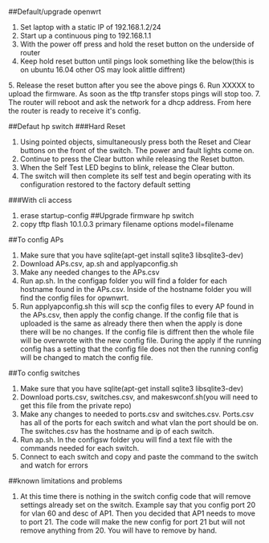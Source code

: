 ##Default/upgrade openwrt
1. Set laptop with a static IP of 192.168.1.2/24
2. Start up a continuous ping to 192.168.1.1
3. With the power off press and hold the reset button on the underside of router
4. Keep hold reset button until pings look something like the below(this is on ubuntu 16.04 other OS may look alittle diffrent)
<copy ping output here>
5. Release the reset button after you see the above pings
6. Run XXXXX to upload the firmware. As soon as the tftp transfer stops pings will stop too.
7. The router will reboot and ask the network for a dhcp address. From here the router is ready to receive it's config.

##Defaut hp switch
###Hard Reset
1. Using pointed objects, simultaneously press both the Reset and Clear buttons on the front of the switch. The power and fault lights come on.
2. Continue to press the Clear button while releasing the Reset button.
3. When the Self Test LED begins to blink, release the Clear button.
4. The switch will then complete its self test and begin operating with its configuration restored to the factory default setting

###With cli access
1. erase startup-config
##Upgrade firmware hp switch
1. copy tftp flash 10.1.0.3 <file name> primary
filename options
model=filename

##To config APs
1. Make sure that you have sqlite(apt-get install sqlite3 libsqlite3-dev)
2. Download  APs.csv,  ap.sh and applyapconfig.sh
3. Make any needed changes to the APs.csv
4. Run ap.sh. In the configap folder you will find a folder for each hostname found in the APs.csv. Inside of the hostname folder you will find the config files for opwnwrt. 
5. Run applyapconfig.sh this will scp the config files to every AP found in the APs.csv, then apply the config change. If the config file that is uploaded is the same as already there then when the apply is done there will be no changes. If the config file is diffrent then the whole file will be overwrote with the new config file. During the apply if the running config has a setting that the config file does not then the running config will be changed to match the config file.

##To config switches
1. Make sure that you have sqlite(apt-get install sqlite3 libsqlite3-dev)
2. Download ports.csv, switches.csv, and  makeswconf.sh(you will need to get this file from the private repo)
3. Make any changes to needed to ports.csv and switches.csv. Ports.csv has all of the ports for each switch and what vlan the port should be on. The switches.csv has the hostname and ip of each switch.
4. Run ap.sh. In the configsw folder you will find a text file with the commands needed for each switch.
5. Connect to each switch and copy and paste the command to the switch and watch for errors


##known limitations and problems
1. At this time there is nothing in the switch config code that will remove settings already set on the switch. Example say that you config port 20 for vlan 60 and desc of AP1. Then you decided that AP1 needs to move to port 21. The code will make the new config for port 21 but will not remove anything from 20. You will have to remove by hand.
